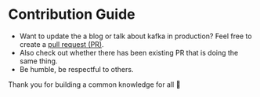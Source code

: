 # Contribution Guide

- Want to update the a blog or talk about kafka in production? Feel free to create a [pull request (PR)](https://github.com/dttung2905/kafka-in-production/pulls).
- Also check out whether there has been existing PR that is doing the same thing.
- Be humble, be respectful to others.

Thank you for building a common knowledge for all :bow:
